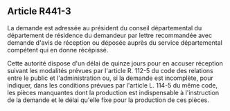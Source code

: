 ## Article R441-3


La demande est adressée au président du conseil départemental du département de résidence du demandeur
par lettre recommandée avec demande d'avis de réception ou déposée auprès du service départemental
compétent qui en donne récépissé.

Cette autorité dispose d'un délai de quinze jours pour en accuser réception suivant les modalités prévues par
l'article R. 112-5 du code des relations entre le public et l'administration ou, si la demande est incomplète,
pour indiquer, dans les conditions prévues par l'article L. 114-5 du même code, les pièces manquantes dont
la production est indispensable à l'instruction de la demande et le délai qu'elle fixe pour la production de ces
pièces.

